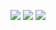 ![](https://iimg.su/i/L7ll9)
![](https://iimg.su/i/OBARu)
![](https://s.iimg.su/s/20/wuzaRRI6cXSoXTK825PemAfhgbvDXjSbshx4V2OY.png)

